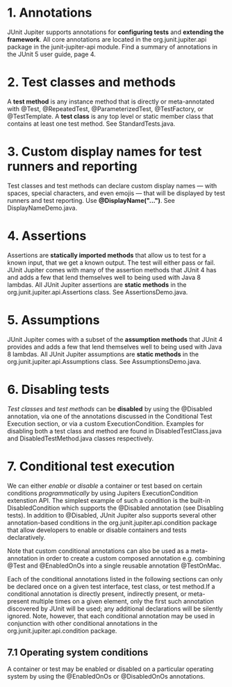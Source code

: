 # 1. Annotations
JUnit Jupiter supports annotations for **configuring tests** and **extending the framework**. All core annotations are located in the org.junit.jupiter.api package in the junit-jupiter-api module. Find a summary of annotations in the JUnit 5 user guide, page 4.

# 2. Test classes and methods
A **test method** is any instance method that is directly or meta-annotated with @Test, @RepeatedTest, @ParameterizedTest, @TestFactory, or @TestTemplate. A **test class** is any top level or static member class that contains at least one test method. See StandardTests.java.

# 3. Custom display names for test runners and reporting
Test classes and test methods can declare custom display names — with spaces, special characters, and even emojis — that will be displayed by test runners and test reporting. Use **@DisplayName("...")**. See DisplayNameDemo.java.

# 4. Assertions
Assertions are  **statically imported methods** that allow us to test for a known input, that we get a known output. The test will either pass or fail. JUnit Jupiter comes with many of the assertion methods that JUnit 4 has and adds a few that lend themselves well to being used with Java 8 lambdas. All JUnit Jupiter assertions are **static methods** in the org.junit.jupiter.api.Assertions class. See AssertionsDemo.java.

# 5. Assumptions
JUnit Jupiter comes with a subset of the **assumption methods** that JUnit 4 provides and adds a few that lend themselves well to being used with Java 8 lambdas. All JUnit Jupiter assumptions are **static methods** in the org.junit.jupiter.api.Assumptions class. See AssumptionsDemo.java.

# 6. Disabling tests
*Test classes* and *test methods* can be **disabled** by using the @Disabled annotation, via one of the annotations discussed in the Conditional Test Execution section, or via a custom ExecutionCondition. Examples for disabling both a test class and method are found in DisabledTestClass.java and DisabledTestMethod.java classes respectively.

# 7. Conditional test execution
We can either *enable* or *disable* a container or test based on certain conditions *programmatically* by using Jupiters ExecutionCondition extenstion API. The simplest example of such a condition is the built-in DisabledCondition which supports the @Disabled annotation (see Disabling tests). In addition to @Disabled, JUnit Jupiter also supports several other annotation-based conditions in the org.junit.jupiter.api.condition package that allow developers to enable or disable containers and tests declaratively.

Note that custom conditional annotations can also be used as a meta-annotation in order to create a custom composed annotation e.g. combining @Test and @EnabledOnOs into a single reusable annotation @TestOnMac.

Each of the conditional annotations listed in the following sections can only be declared once on a given test interface, test class, or test method.If a conditional annotation is directly present, indirectly present, or meta-present multiple times on a given element, only the first such annotation discovered by JUnit will be used; any additional declarations will be silently ignored. Note, however, that each conditional annotation may be used in conjunction with other conditional annotations in the org.junit.jupiter.api.condition package.

## 7.1 Operating system conditions
A container or test may be enabled or disabled on a particular operating system by using the @EnabledOnOs or @DisabledOnOs annotations.
